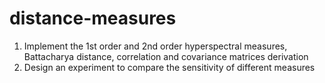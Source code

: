 # distance-measures
1. Implement the 1st order and 2nd order hyperspectral measures, Battacharya distance, correlation and covariance matrices derivation
2. Design an experiment to compare the sensitivity of different measures
